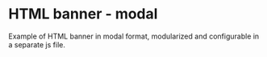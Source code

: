 # HTML banner - modal
Example of HTML banner in modal format, modularized and configurable in a separate js file.
